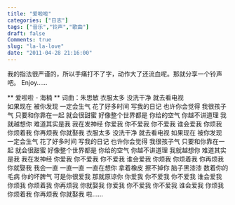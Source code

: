```yaml
---
title: "爱啦啦"
categories: ["日志"]
tags: ["音乐","铃声","歌曲"]
draft: false
Comments: true
slug: "la-la-love"
date: "2011-04-28 21:16:00"
---
```


我的指法很严谨的，所以手痛打不了字，动作大了还流血呢。那就分享一个铃声吧。 Enjoy……

** 爱啦啦 - 海楠 **
词曲：朱思敏
衣服太多 没洗干净 就去看电视  
如果现在 被你发现 一定会生气
花了好多时间 写我的日记
也许你会觉得 我很孩子气
只要和你靠在一起 就会很甜蜜
好像整个世界都是 你给的空气
你越不讲道理 我就越想你
难道其实是我 我在发神经
你爱我 你不爱我 你不爱我 谁会爱我
你烦我 你烦着我 你再烦我 你就娶我
衣服太多 没洗干净 就去看电视
如果现在 被你发现 一定会生气
花了好多时间 写我的日记
也许你会觉得 我很孩子气
只要和你靠在一起 就会很甜蜜
好像整个世界都是 你给的空气
你越不讲道理 我就越想你
难道其实是我 我在发神经
你爱我 你不爱我 你不爱我 谁会爱我
你烦我 你烦着我 你再烦我 你就娶我
我会一直 一直一直 一直在想你
拿着橡皮 擦不掉你 脑子黑漆漆
数着你的毛病 你的坏脾气
可是你很爱我 那就原谅你
你爱我 你不爱我 你不爱我 谁会爱我
你烦我 你烦着我 你再烦我 你就娶我
你爱我 你不爱我 你不爱我 谁会爱我
你烦我 你烦着我 你再烦我 你就娶我
啦......

